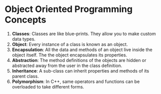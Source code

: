 # Object Oriented Programming Concepts

1. **Classes**: Classes are like blue-prints. They allow you to make custom data types.
2. **Object**: Every instance of a class is known as an object.
3. **Encapsulation**: All the data and methods of an object live inside the object itself. The the object encapsulates its properties.
4. **Abstraction**: The method definitions of the objects are hidden or abstracted away from the user in the class definition.
5. **Inheritance**: A sub-class can inherit properties and methods of its parent class.
6. **Polymorphism**: In C++, same operators and functions can be overloaded to take different forms.